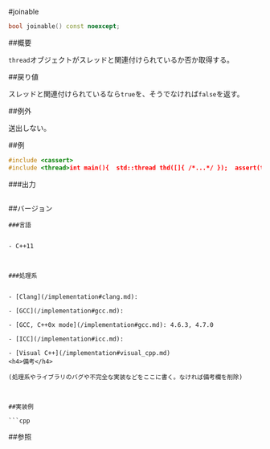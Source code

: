 #joinable
```cpp
bool joinable() const noexcept;
```

##概要

`thread`オブジェクトがスレッドと関連付けられているか否か取得する。<b>
</b>


##戻り値

スレッドと関連付けられているなら`true`を、そうでなければ`false`を返す。


##例外

送出しない。


##例

```cpp
#include <cassert>
#include <thread>int main(){  std::thread thd([]{ /*...*/ });  assert(thd.joinable());  thd.join();  assert(!thd.joinable());  return 0;}
```

###出力

```cpp
```

##バージョン
```
###言語


- C++11



###処理系


- [Clang](/implementation#clang.md):

- [GCC](/implementation#gcc.md):

- [GCC, C++0x mode](/implementation#gcc.md): 4.6.3, 4.7.0

- [ICC](/implementation#icc.md):

- [Visual C++](/implementation#visual_cpp.md)
<h4>備考</h4>

(処理系やライブラリのバグや不完全な実装などをここに書く。なければ備考欄を削除)



##実装例

```cpp
```

##参照
```